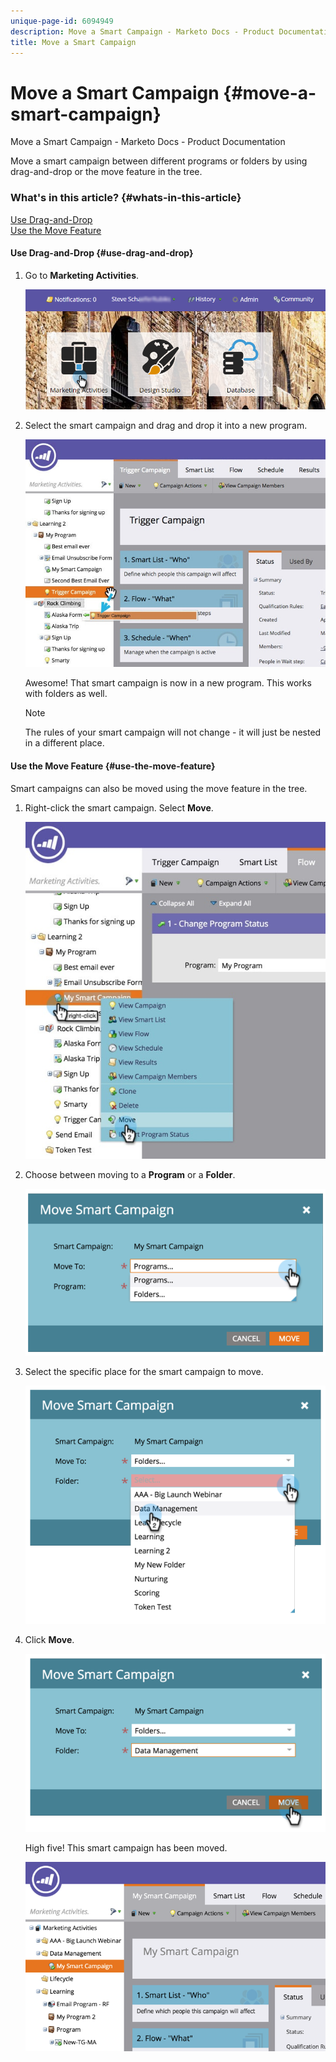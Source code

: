```yaml
---
unique-page-id: 6094949
description: Move a Smart Campaign - Marketo Docs - Product Documentation
title: Move a Smart Campaign
---
```


# Move a Smart Campaign {#move-a-smart-campaign}

Move a Smart Campaign - Marketo Docs - Product Documentation

Move a smart campaign between different programs or folders by using drag-and-drop or the move feature in the tree.

### What's in this article? {#whats-in-this-article}

[Use Drag-and-Drop](#use-drag-and-drop)  
[Use the Move Feature](#use-the-move-feature)

#### Use Drag-and-Drop {#use-drag-and-drop}

1. Go to **Marketing Activities**.

   ![](assets/login-marketing-activities-2.png)

1. Select the smart campaign and drag and drop it into a new program.

   ![](assets/rockclimbing-tabfix.jpg)

   Awesome! That smart campaign is now in a new program. This works with folders as well.

   >[!NOTE]
   >
   >The rules of your smart campaign will not change - it will just be nested in a different place.

#### Use the Move Feature {#use-the-move-feature}

Smart campaigns can also be moved using the move feature in the tree.

1. Right-click the smart campaign. Select **Move**.

   ![](assets/rockclimbing2.jpg)  

1. Choose between moving to a **Program** or a **Folder**.

   ![](assets/image2015-2-25-13-3a34-3a20.png)

1. Select the specific place for the smart campaign to move.

   ![](assets/image2015-2-25-13-3a36-3a4.png)

1. Click **Move**.

   ![](assets/image2015-2-25-13-3a37-3a44.png)

   High five! This smart campaign has been moved.

   ![](assets/image2015-2-25-13-39-51-copy-281-29.png)

